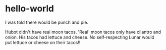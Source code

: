 # hello-world
I was told there would be punch and pie.

Hubot didn't have real moon tacos. 'Real' moon tacos only have cilantro and onion. His tacos had lettuce and cheese. No self-respecting Lunar would put lettuce or cheese on their tacos!!
